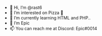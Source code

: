 - 👋 Hi, I’m @rast6
- 👀 I’m interested on Pizza 🍕
- 🌱 I’m currently learning HTML and PHP..
- 💞️ I’m Epic
- 📫 You can reach me at Discord: Epic#0014

<!---
rast6/rast6 is a ✨ special ✨ repository because its `README.md` (this file) appears on your GitHub profile.
You can click the Preview link to take a look at your changes.
--->
